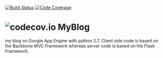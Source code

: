 [![Build Status](https://travis-ci.org/aarsakian/blog.svg?branch=major_rewrite_following_TDD_principles)](https://travis-ci.org/aarsakian/blog)
[![Code Coverage](https://img.shields.io/codecov/c/github/aarsakian/blog/major_rewrite_following_TDD_principles.svg)](https://codecov.io/github/aarsakian/blog?branch=major_rewrite_following_TDD_principles)


![codecov.io](https://codecov.io/github/aarsakian/blog/branch.svg?branch=major_rewrite_following_TDD_principles)
MyBlog
======

my blog on Google App Engine with python 2.7.
Client side code is based on the Backbone MVC Framework whereas server code is based on the Flask Framework.
